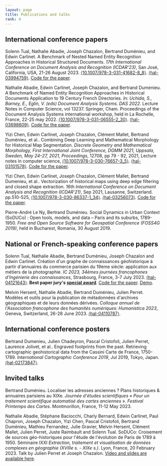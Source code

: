 ```yaml
---
layout: page
title: Publications and talks
rank: 4
---
```


## International conference papers

Solenn Tual, Nathalie Abadie, Joseph Chazalon, Bertrand Duménieu, and Edwin Carlinet. A Benchmark of Nested Named Entity Recognition Approaches in Historical Structured Documents. *17th International Conference on Document Analysis and Recognition (ICDAR’23)*, San José, California, USA, 21-26 August 2023. [⟨10.1007/978-3-031-41682-8_8⟩](https://doi.org/10.1007/978-3-031-41682-8_8). [⟨hal-03994759⟩](https://hal.science/hal-03994759). [Code for the paper](https://doi.org/10.5281/zenodo.7997437).

Nathalie Abadie, Edwin Carlinet, Joseph Chazalon, and Bertrand Dumenieu. A Benchmark of Named Entity Recognition Approaches in Historical Documents Application to 19 Century French Directories. *In: Uchida, S., Barney, E., Eglin, V. (eds) Document Analysis Systems. DAS 2022*. Lecture Notes in Computer Science, vol 13237. Springer, Cham. Proceedings of the Document Analysis Systems international workshop, held in La Rochelle, France, 22-25 may 2022. [⟨10.1007/978-3-031-06555-2_30⟩](https://doi.org/10.1007/978-3-031-06555-2_30). [⟨hal-03698609⟩](https://hal.science/hal-03698609).
[Code for the paper]( https://github.com/soduco/paper-ner-bench-das22.).

Yizi Chen, Edwin Carlinet, Joseph Chazalon, Clément Mallet, Bertrand Duménieu, et al.. Combining Deep Learning and Mathematical Morphology for Historical Map Segmentation. *Discrete Geometry and Mathematical Morphology, First International Joint Conference, DGMM 2021, Uppsala, Sweden, May 24–27, 2021, Proceedings*, 12708, pp 79 - 92, 2021, Lecture notes in computer science, [⟨10.1007/978-3-030-76657-3_5⟩](https://dx.doi.org/10.1007/978-3-030-76657-3_5). [⟨hal-03101578⟩](https://hal.archives-ouvertes.fr/hal-03101578).
[Code for the paper](https://github.com/soduco/paper-dgmm2021).

Yizi Chen, Edwin Carlinet, Joseph Chazalon, Clément Mallet, Bertrand Dumenieu, et al.. Vectorization of historical maps using deep edge filtering and closed shape extraction. *16th International Conference on Document Analysis and Recognition (ICDAR'21)*, Sep 2021, Lausanne, Switzerland. pp.510-525, [⟨10.1007/978-3-030-86337-1_34⟩](https://dx.doi.org/10.1007/978-3-030-86337-1_34). [⟨hal-03256073⟩](https://hal.archives-ouvertes.fr/hal-03256073).
[Code for the paper](https://github.com/soduco/ICDAR-2021-Vectorization).

Pierre-André Le Ny, Bertrand Duménieu. Social Dynamics in Urban Context (SoDUCo) : Open tools, models, and data – Paris and its suburbs, 1789-1950. *Free and Open Source Software for Geospatial Conference (FOSS4G 2019)*, held in Bucharest, Romania, 30 August 2019. 

## National or French-speaking conference papers

Solenn Tual, Nathalie Abadie, Bertrand Duménieu, Joseph Chazalon and Edwin Carlinet. Création d'un graphe de connaissances géohistorique à partir d'annuaires du commerce parisien du 19ème siècle: application aux métiers de la photographie. *IC 2023, 34èmes journées francophones d'Ingénierie des connaissances*, Strasbourg, France, 3-7 July 2023. [⟨hal-04121643⟩](https://hal.science/hal-04121643/). **Best paper jury's [special award](https://pfia23.icube.unistra.fr/conferences/ic/index.html%3Fp=prix.html)**.
[Code for the paper](https://github.com/soduco/ic_2023_photographes_parisiens).
[Demo](https://soduco.github.io/ic_2023_photographes_parisiens/).

Melvin Hersent, Nathalie Abadie, Bertrand Duménieu, Julien Perret. Modèles et outils pour la publication de métadonnées d'archives géographiques et de leurs données dérivées. *Colloque annuel de l'Association francophone des humanités numériques: Humanistica 2023*, Geneva, Switzerland, 26-28 June 2023. [⟨hal-04110787⟩](https://hal.science/hal-04110787/).

## International conference posters

Bertrand Dumenieu, Julien Chadeyron, Pascal Cristofoli, Julien Perret, Laurence Jolivet, et al.. Engraved footprints from the past. Retrieving cartographic geohistorical data from the Cassini Carte de France, 1750-1789. *International Cartographic Conference 2019*, Jul 2019, Tokyo, Japan. [⟨hal-02173847⟩](https://hal.archives-ouvertes.fr/hal-02173847).

## Invited talks

Bertrand Duménieu. Localiser les adresses anciennes ? Plans historiques & annuaires parisiens au XIXe. *Journée d'études scientifiques « Pour un traitement scientifique automatisé des cartes anciennes ». Festival Printemps des Cartes*. Montmorillon, France, 11-12 May 2023.

Nathalie Abadie, Stéphane Baciocchi, Charly Bernard, Edwin Carlinet, Paul Chapron, Joseph Chazalon, Yizi Chen, Pascal Cristofoli, Bertrand Duménieu, Mathieu Fernandez, Julie Gravier, Melvin Hersent, Clément Mallet, Julien Perret, Juste Raimbault and Solenn Tual. SoDUCo: Croisement de sources géo-historiques pour l'étude de l'évolution de Paris de 1789 à 1950. Séminaire IXXI *Extraction, traitement et visualisation de données complexes en géographie (XVIIIe s. - XIXe s.)*. Lyon, France, 20 February 2023. Talk by Julien Perret et Joseph Chazalon. [Video and slides are available here](https://gitlab.liris.cnrs.fr/geode/seminaires-ixxi/-/tree/master/s%C3%A9minaires/session11_fev23).

